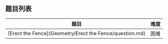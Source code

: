 ## 题目列表  
| 题目 | 难度 |  
|:---:|:---:|  
| [Erect the Fence](Geometry/Erect the Fence/question.md) | 困难 |   
